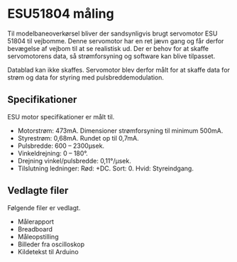 # ESU51804 måling
Til modelbaneoverkørsel bliver der sandsynligvis brugt servomotor ESU 51804 til vejbomme. Denne servomotor har en ret jævn gang og får derfor bevægelse af vejbom til at se realistisk ud.
Der er behov for at skaffe servomotorens data, så strømforsyning og software kan blive tilpasset.

Datablad kan ikke skaffes. Servomotor blev derfor målt for at skaffe data for strøm og data for styring med pulsbreddemodulation.
## Specifikationer
ESU motor specifikationer er målt til.
* Motorstrøm: 473mA. Dimensioner strømforsyning til minimum 500mA.
* Styrestrøm: 0,68mA. Rundet op til 0,7mA.
* Pulsbredde: 600 – 2300µsek.
* Vinkeldrejning: 0 – 180°.
* Drejning vinkel/pulsbredde:  0,11°/µsek.
* Tilslutning ledninger: Rød: +DC. Sort: 0. Hvid: Styreindgang.

## Vedlagte filer
Følgende filer er vedlagt.
* Målerapport
* Breadboard
* Måleopstilling
* Billeder fra oscilloskop
* Kildetekst til Arduino
